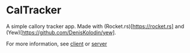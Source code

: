 # CalTracker
A simple callory tracker app. Made with (Rocket.rs)[https://rocket.rs] and (Yew)[https://github.com/DenisKolodin/yew].

For more information, see [client](tree/master/client/) or [server](tree/master/server)


